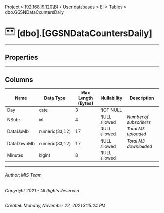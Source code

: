 #### 

[Project](../../../../index.md) > [192.168.19.120\\BI](../../../index.md) > [User databases](../../index.md) > [BI](../index.md) > [Tables](Tables.md) > dbo.GGSNDataCountersDaily

# ![Tables](../../../../Images/Table32.png) [dbo].[GGSNDataCountersDaily]

---

## <a name="#properties"></a>Properties



---

## <a name="#columns"></a>Columns

| Name | Data Type | Max Length (Bytes) | Nullability | Description |
|---|---|---|---|---|
| Day | date | 3 | NOT NULL |  |
| NSubs | int | 4 | NULL allowed | _Number of subscribers_ |
| DataUpMb | numeric(33,12) | 17 | NULL allowed | _Total MB uploaded_ |
| DataDownMb | numeric(33,12) | 17 | NULL allowed | _Total MB downloaded_ |
| Minutes | bigint | 8 | NULL allowed |  |


---

###### Author:  MIS Team

###### Copyright 2021 - All Rights Reserved

###### Created: Monday, November 22, 2021 3:15:24 PM


